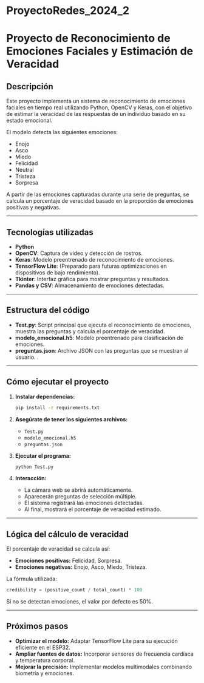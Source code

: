# ProyectoRedes_2024_2

# Proyecto de Reconocimiento de Emociones Faciales y Estimación de Veracidad

## Descripción

Este proyecto implementa un sistema de reconocimiento de emociones faciales en tiempo real utilizando Python, OpenCV y Keras, con el objetivo de estimar la veracidad de las respuestas de un individuo basado en su estado emocional.

El modelo detecta las siguientes emociones:
- Enojo
- Asco
- Miedo
- Felicidad
- Neutral
- Tristeza
- Sorpresa

A partir de las emociones capturadas durante una serie de preguntas, se calcula un porcentaje de veracidad basado en la proporción de emociones positivas y negativas.

---

## Tecnologías utilizadas

- **Python**
- **OpenCV**: Captura de video y detección de rostros.
- **Keras**: Modelo preentrenado de reconocimiento de emociones.
- **TensorFlow Lite**: (Preparado para futuras optimizaciones en dispositivos de bajo rendimiento).
- **Tkinter**: Interfaz gráfica para mostrar preguntas y resultados.
- **Pandas y CSV**: Almacenamiento de emociones detectadas.

---

## Estructura del código

- **Test.py**: Script principal que ejecuta el reconocimiento de emociones, muestra las preguntas y calcula el porcentaje de veracidad.
- **modelo_emocional.h5**: Modelo preentrenado para clasificación de emociones.
- **preguntas.json**: Archivo JSON con las preguntas que se muestran al usuario.
.

---

## Cómo ejecutar el proyecto

1. **Instalar dependencias:**
   ```bash
   pip install -r requirements.txt
   ```

2. **Asegúrate de tener los siguientes archivos:**
   - `Test.py`
   - `modelo_emocional.h5`
   - `preguntas.json`

3. **Ejecutar el programa:**
   ```bash
   python Test.py
   ```

4. **Interacción:**
   - La cámara web se abrirá automáticamente.
   - Aparecerán preguntas de selección múltiple.
   - El sistema registrará las emociones detectadas.
   - Al final, mostrará el porcentaje de veracidad estimado.

---

## Lógica del cálculo de veracidad

El porcentaje de veracidad se calcula así:

- **Emociones positivas:** Felicidad, Sorpresa.
- **Emociones negativas:** Enojo, Asco, Miedo, Tristeza.

La fórmula utilizada:
```python
credibility = (positive_count / total_count) * 100
```
Si no se detectan emociones, el valor por defecto es 50%.

---

## Próximos pasos

- **Optimizar el modelo:** Adaptar TensorFlow Lite para su ejecución eficiente en el ESP32.
- **Ampliar fuentes de datos:** Incorporar sensores de frecuencia cardíaca y temperatura corporal.
- **Mejorar la precisión:** Implementar modelos multimodales combinando biometría y emociones.


